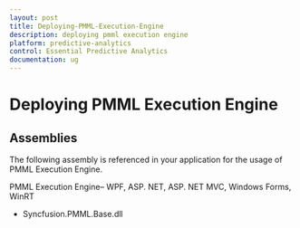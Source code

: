 ```yaml
---
layout: post
title: Deploying-PMML-Execution-Engine
description: deploying pmml execution engine
platform: predictive-analytics
control: Essential Predictive Analytics
documentation: ug
---
```


# Deploying PMML Execution Engine

## Assemblies

The following assembly is referenced in your application for the usage of PMML Execution Engine.

PMML Execution Engine– WPF, ASP. NET, ASP. NET MVC, Windows Forms, WinRT

* Syncfusion.PMML.Base.dll

